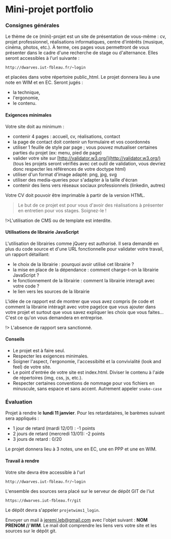 <h1> Mini-projet portfolio </h1>

### Consignes générales

Le thème de ce (mini)-projet est un site de présentation de vous-même : cv, projet professionnel, réalisations informatiques, centre d'intérêts (musique, cinéma, photos, etc.). À terme, ces pages vous permettront de vous présenter dans le cadre d'une recherche de stage ou d'alternance.
Elles seront accessibles à l'url suivante :

```
http://dwarves.iut-fbleau.fr/~login
```
et placées dans votre répertoire public_html.
Le projet donnera lieu à une note en WIM et en EC. Seront jugés :
- la technique,
- l'ergonomie,
- le contenu.

#### Exigences minimales

Votre site doit au minimum : 
 - contenir 4 pages : accueil, cv, réalisations, contact
 - la page de contact doit contenir un formulaire et vos coordonnés
 - utiliser 1 feuille de style par page ; vous pouvez mutualiser certaines parties du projet (ex: menu, pied de page)
 - valider votre site sur [http://validator.w3.org/](http://validator.w3.org/) (tous les projets seront vérifiés avec cet outil de validation, vous devriez donc respecter les références de votre doctype html)
 - utiliser d'un format d'image adapté: png, jpg, svg
 - utiliser des media-queries pour s'adapter à la taille d'écran
 - contenir des liens vers réseaux sociaux professionnels (linkedin, autres)

Votre CV doit pouvoir être imprimable à partir de la version HTML. 

> Le but de ce projet est pour vous d'avoir des réalisations à présenter en entretien pour vos stages. Soignez-le !

!>L'utilisation de CMS ou de template est interdite. 

#### Utilisations de librairie JavaScript

L'utilisation de librairies comme jQuery est authorisé. Il sera demandé en plus du code source et d'une URL fonctionnelle pour validater votre travail, un rapport détaillant:
 - le choix de la librairie : pourquoi avoir utilisé cet librairie ? 
 - la mise en place de la dépendance : comment charge-t-on la librairie JavaScript ? 
 - le fonctionnement de la librairie : comment la librairie interagit avec votre code ?
 - le lien vers les sources de la librairie

L'idée de ce rapport est de montrer que vous avez compris (le code et comment la librairie intéragit avec votre page)ce que vous ajouter dans votre projet et surtout que vous savez expliquer les choix que vous faites... C'est ce qu'on vous demandera en entreprise.

!> L'absence de rapport sera  sanctionné.

#### Conseils

- Le projet est à faire seul.
- Respecter les exigences minimales.
- Soigner l'aspect, l'ergonomie, l'accessibilté et la convivialité (look and feel) de votre site.
- Le point d'entrée de votre site est index.html. Diviser le contenu à l'aide de répertoires (img, css, js, etc.).
- Respecter certaines conventions de nommage pour vos fichiers en minuscule, sans espace et sans accent. Autrement appeler `snake-case`

### Évaluation

Projet à rendre le **lundi 11 janvier**. Pour les retardataires, le barèmes suivant sera appliqués : 
 - 1 jour de retard (mardi 12/01) : -1 points
 - 2 jours de retard (mercredi 13/01): -2 points
 - 3 jours de retard : 0/20

Le projet donnera lieu à 3 notes, une en EC, une en PPP et une en WIM.

#### Travail à rendre 

Votre site devra être accessible à l'url
```
http://dwarves.iut-fbleau.fr/~login
```
L'ensemble des sources sera placé sur le serveur de dépôt GIT de l'iut
```
https://dwarves.iut-fbleau.fr/git
```
Le dépôt devra s'appeler `projetwims1_login`.


Envoyer un mail à jeremi.leb@gmail.com avec l'objet suivant : **NOM PRENOM // WIM**. Le mail doit comprendre les liens vers votre site et les sources sur le dépôt git. 